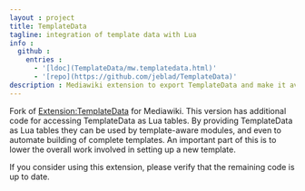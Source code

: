 ```yaml
---
layout : project
title: TemplateData
tagline: integration of template data with Lua
info :
  github :
    entries :
      - '[ldoc](TemplateData/mw.templatedata.html)'
      - '[repo](https://github.com/jeblad/TemplateData)'
description : Mediawiki extension to export TemplateData and make it available to Lua modules.
---
```


Fork of [Extension:TemplateData](https://www.mediawiki.org/wiki/Extension:TemplateData) for Mediawiki. This version has additional code for accessing TemplateData as Lua tables. By providing TemplateData as Lua tables they can be used by template-aware modules, and even to automate building of complete templates. An important part of this is to lower the overall work involved in setting up a new template.

If you consider using this extension, please verify that the remaining code is up to date.